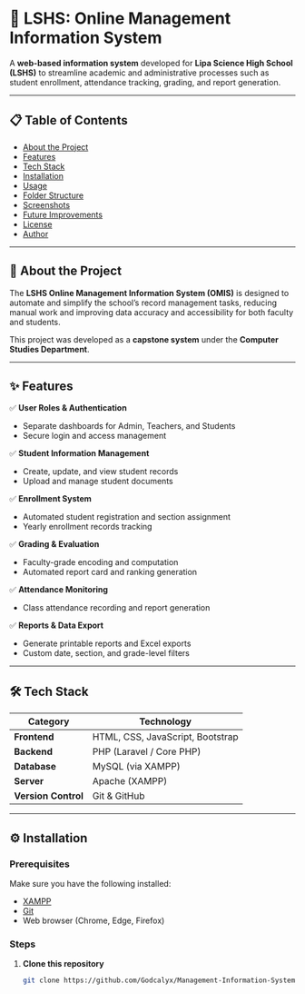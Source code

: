 # 🏫 LSHS: Online Management Information System

A **web-based information system** developed for **Lipa Science High School (LSHS)** to streamline academic and administrative processes such as student enrollment, attendance tracking, grading, and report generation.

---

## 📋 Table of Contents
- [About the Project](#-about-the-project)
- [Features](#-features)
- [Tech Stack](#-tech-stack)
- [Installation](#-installation)
- [Usage](#-usage)
- [Folder Structure](#-folder-structure)
- [Screenshots](#-screenshots)
- [Future Improvements](#-future-improvements)
- [License](#-license)
- [Author](#-author)

---

## 🧩 About the Project
The **LSHS Online Management Information System (OMIS)** is designed to automate and simplify the school’s record management tasks, reducing manual work and improving data accuracy and accessibility for both faculty and students.

This project was developed as a **capstone system** under the **Computer Studies Department**.

---

## ✨ Features
✅ **User Roles & Authentication**
- Separate dashboards for Admin, Teachers, and Students  
- Secure login and access management  

✅ **Student Information Management**
- Create, update, and view student records  
- Upload and manage student documents  

✅ **Enrollment System**
- Automated student registration and section assignment  
- Yearly enrollment records tracking  

✅ **Grading & Evaluation**
- Faculty-grade encoding and computation  
- Automated report card and ranking generation  

✅ **Attendance Monitoring**
- Class attendance recording and report generation  

✅ **Reports & Data Export**
- Generate printable reports and Excel exports  
- Custom date, section, and grade-level filters  

---

## 🛠️ Tech Stack

| Category | Technology |
|-----------|-------------|
| **Frontend** | HTML, CSS, JavaScript, Bootstrap |
| **Backend** | PHP (Laravel / Core PHP) |
| **Database** | MySQL (via XAMPP) |
| **Server** | Apache (XAMPP) |
| **Version Control** | Git & GitHub |

---

## ⚙️ Installation

### Prerequisites
Make sure you have the following installed:
- [XAMPP](https://www.apachefriends.org/download.html)
- [Git](https://git-scm.com/downloads)
- Web browser (Chrome, Edge, Firefox)

### Steps
1. **Clone this repository**
   ```bash
   git clone https://github.com/Godcalyx/Management-Information-System.git
